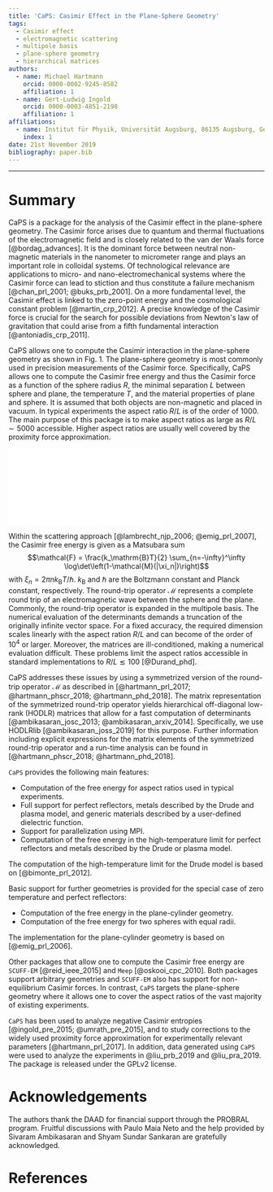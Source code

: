 ```yaml
---
title: 'CaPS: Casimir Effect in the Plane-Sphere Geometry'
tags:
  - Casimir effect
  - electromagnetic scattering
  - multipole basis
  - plane-sphere geometry
  - hierarchical matrices
authors:
  - name: Michael Hartmann
    orcid: 0000-0002-9245-8582
    affiliation: 1
  - name: Gert-Ludwig Ingold
    orcid: 0000-0003-4851-2198
    affiliation: 1
affiliations:
  - name: Institut für Physik, Universität Augsburg, 86135 Augsburg, Germany
    index: 1
date: 21st November 2019
bibliography: paper.bib
---
```


----------------------

# Summary

CaPS is a package for the analysis of the Casimir effect in the plane-sphere
geometry. The Casimir force arises due to quantum and thermal fluctuations of
the electromagnetic field and is closely related to the van der Waals force
[@bordag_advances]. It is the dominant force between neutral non-magnetic
materials in the nanometer to micrometer range and plays an important role in
colloidal systems. Of technological relevance are applications to micro- and
nano-electromechanical systems where the Casimir force can lead to stiction and
thus constitute a failure mechanism [@chan_prl_2001; @buks_prb_2001]. On a more
fundamental level, the Casimir effect is linked to the zero-point energy and
the cosmological constant problem [@martin_crp_2012]. A precise knowledge of
the Casimir force is crucial for the search for possible deviations from
Newton's law of gravitation that could arise from a fifth fundamental
interaction [@antoniadis_crp_2011].

CaPS allows one to compute the Casimir interaction in the plane-sphere geometry as
shown in Fig. 1. The plane-sphere geometry is most commonly used in precision
measurements of the Casimir force. Specifically, CaPS allows one to compute the
Casimir free energy and thus the Casimir force as a function of the sphere
radius $R$, the minimal separation $L$ between sphere and plane, the
temperature $T$, and the material properties of plane and sphere. It is assumed
that both objects are non-magnetic and placed in vacuum. In typical experiments
the aspect ratio $R/L$ is of the order of 1000. The main purpose of this
package is to make aspect ratios as large as $R/L\sim5000$ accessible. Higher
aspect ratios are usually well covered by the proximity force approximation.

![Geometry of the plane-sphere setup: A sphere with radius $R$ is separated by
the distance $L$ from an infinitely extended plate. In typical experiments,
the aspect ratio $R/L$ is about three orders of magnitude larger than
shown here.](geometry.pdf)

Within the scattering approach [@lambrecht_njp_2006; @emig_prl_2007], the
Casimir free energy is given as a Matsubara sum $$\mathcal{F} =
\frac{k_\mathrm{B}T}{2} \sum_{n=-\infty}^\infty
\log\det\left(1-\mathcal{M}(|\xi_n|)\right)$$ with $\xi_n=2\pi n
k_\mathrm{B}T/\hbar$. $k_\mathrm{B}$ and $\hbar$ are the Boltzmann constant and
Planck constant, respectively. The round-trip operator $\mathcal{M}$ represents
a complete round trip of an electromagnetic wave between the sphere and the
plane. Commonly, the round-trip operator is expanded in the multipole basis.
The numerical evaluation of the determinants demands a truncation of the
originally infinite vector space. For a fixed accuracy, the required dimension
scales linearly with the aspect ration $R/L$ and can become of the order of
$10^4$ or larger. Moreover, the matrices are ill-conditioned, making a
numerical evaluation difficult. These problems limit the aspect ratios
accessible in standard implementations to $R/L\lesssim100$ [@Durand_phd].

CaPS addresses these issues by using a symmetrized version of the round-trip
operator $\mathcal{M}$ as described in [@hartmann_prl_2017;
@hartmann_phscr_2018; @hartmann_phd_2018]. The matrix representation of the
symmetrized round-trip operator yields hierarchical off-diagonal low-rank
(HODLR) matrices that allow for a fast computation of determinants
[@ambikasaran_josc_2013; @ambikasaran_arxiv_2014]. Specifically, we use
HODLRlib [@ambikasaran_joss_2019] for this purpose. Further information
including explicit expressions for the matrix elements of the symmetrized
round-trip operator and a run-time analysis can be found in
[@hartmann_phscr_2018; @hartmann_phd_2018].

``CaPS`` provides the following main features:

 - Computation of the free energy for aspect ratios used in typical experiments.
 - Full support for perfect reflectors, metals described by the Drude and plasma model, and generic materials described by a user-defined dielectric function.
 - Support for parallelization using MPI.
 - Computation of the free energy in the high-temperature limit for perfect reflectors and metals described by the Drude or plasma model.

The computation of the high-temperature limit for the Drude model is based on
[@bimonte_prl_2012].

Basic support for further geometries is provided for the special case of zero
temperature and perfect reflectors:

 - Computation of the free energy in the plane-cylinder geometry.
 - Computation of the free energy for two spheres with equal radii.

The implementation for the plane-cylinder geometry is based on [@emig_prl_2006].

Other packages that allow one to compute the Casimir free energy are ``SCUFF-EM``
[@reid_ieee_2015] and ``Meep`` [@oskooi_cpc_2010]. Both packages support
arbitrary geometries and ``SCUFF-EM`` also has support for non-equilibrium
Casimir forces. In contrast, ``CaPS`` targets the plane-sphere geometry where
it allows one to cover the aspect ratios of the vast majority of existing
experiments.

``CaPS`` has been used to analyze negative Casimir entropies [@ingold_pre_2015;
@umrath_pre_2015], and to study corrections to the widely used proximity force
approximation for experimentally relevant parameters [@hartmann_prl_2017]. In
addition, data generated using ``CaPS`` were used to analyze the experiments in
@liu_prb_2019 and @liu_pra_2019. The package is released under
the GPLv2 license.

# Acknowledgements

The authors thank the DAAD for financial support through the PROBRAL program.
Fruitful discussions with Paulo Maia Neto and the help provided by 
Sivaram Ambikasaran and Shyam Sundar Sankaran are gratefully acknowledged.

# References
